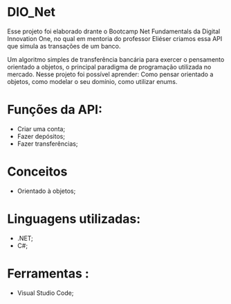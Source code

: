 # DIO_Net
<p>Esse projeto foi elaborado drante o Bootcamp Net Fundamentals da Digital Innovation One, no qual em mentoria do professor Eliéser criamos essa API que 
simula as transações de um banco.</p>
<p>Um algoritmo simples de transferência bancária para exercer o pensamento orientado a objetos, o principal paradigma de programação utilizada no mercado. 
Nesse projeto foi possível aprender: Como pensar orientado a objetos, como modelar o seu domínio, como utilizar enums.
</p>

# Funções da API:
- Criar uma conta;
- Fazer depósitos;
- Fazer transferências;

# Conceitos
- Orientado à objetos;

# Linguagens utilizadas:
- .NET;
- C#;

# Ferramentas :
- Visual Studio Code;
